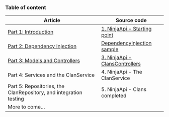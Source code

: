 ### Table of content

<table class="table table-striped table-hover">
    <thead class="thead-inverse">
        <tr>
            <th>Article</th>
            <th>Source code</th>
        </tr>
    </thead>
    <tbody>
        <tr>
            <td><a href="/en/articles/2017/08/11/design-patterns-web-api-service-and-repository-part-1/">Part 1: Introduction</a></td>
            <td><a href="https://github.com/ForEvolve/ForEvolve.Blog.Samples/tree/master/1.%20NinjaApi%20-%20Starting%20point">1. NinjaApi - Starting point</a></td>
        </tr>
        <tr>
            <td><a href="/en/articles/2017/08/14/design-patterns-web-api-service-and-repository-part-2/">Part 2: Dependency Injection</a></td>
            <td><a href="https://github.com/ForEvolve/ForEvolve.Blog.Samples/tree/master/DependencyInjection">DependencyInjection sample</a></td>
        </tr>
        <tr>
            <td><a href="/en/articles/2017/08/17/design-patterns-web-api-service-and-repository-part-3/">Part 3: Models and Controllers</a></td>
            <td><a href="https://github.com/ForEvolve/ForEvolve.Blog.Samples/tree/master/3.%20NinjaApi%20-%20ClansControllers">3. NinjaApi - ClansControllers</a></td>
        </tr>
        <tr>
            <td>Part 4: Services and the ClanService</td>
            <td>4. NinjaApi - The ClanService</td>
        </tr>
        <tr>
            <td>Part 5: Repositories, the ClanRepository, and integration testing</td>
            <td>5. NinjaApi - Clans completed</td>
        </tr>
        <!--
        <tr>
            <td>Part 6: Implementating the ninjas</td>
            <td>6. NinjaApi - Ninjas</td>
        </tr>
        <!--
        <tr>
            <td>Part 7: Azure table storage, the ForEvolve Framework and the NinjaRepository</td>
            <td>7. NinjaApi - Ninjas completed</td>
        </tr>
        <tr>
            <td><a href="/en/articles/2017/08/22/design-patterns-web-api-service-and-repository-part-4/">Part 4: Services and the ClanService</a></td>
            <td><a href="https://github.com/ForEvolve/ForEvolve.Blog.Samples/tree/master/4.%20NinjaApi%20-%20The%20ClanService">4. NinjaApi - The ClanService</a></td>
        </tr>
        <tr>
            <td><a href="/en/articles/2017/08/25/design-patterns-web-api-service-and-repository-part-5/">Part 5: Repositories, the ClanRepository, and integration testing</a></td>
            <td><a href="https://github.com/ForEvolve/ForEvolve.Blog.Samples/tree/master/5.%20NinjaApi%20-%20Clans%20completed">5. NinjaApi - Clans completed</a></td>
        </tr>
        <tr>
            <td><a href="/en/articles/2017/08/30/design-patterns-web-api-service-and-repository-part-6/">Part 6: Implementating the ninjas</a></td>
            <td><a href="https://github.com/ForEvolve/ForEvolve.Blog.Samples/tree/master/6.%20NinjaApi%20-%20Ninjas">6. NinjaApi - Ninjas</a></td>
        </tr>
        <tr>
            <td><a href="/en/articles/2017/09/04/design-patterns-web-api-service-and-repository-part-7/">Part 7: Azure table storage, the ForEvolve Framework and the NinjaRepository</a></td>
            <td><a href="https://github.com/ForEvolve/ForEvolve.Blog.Samples/tree/master/7.%20NinjaApi%20-%20Ninjas%20completed">7. NinjaApi - Ninjas completed</a></td>
        </tr>
        -->
        <tr>
            <td>More to come…</td>
            <td>&nbsp;</td>
        </tr>
    </tbody>
</table>